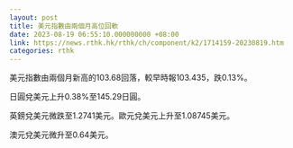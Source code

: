 ```yaml
---
layout: post
title: 美元指數由兩個月高位回軟
date: 2023-08-19 06:55:10.000000000 +08:00
link: https://news.rthk.hk/rthk/ch/component/k2/1714159-20230819.htm
categories: rthk
---
```


美元指數由兩個月新高的103.68回落，較早時報103.435，跌0.13%。

日圓兌美元上升0.38%至145.29日圓。

英鎊兌美元微跌至1.2741美元。歐元兌美元上升至1.08745美元。

澳元兌美元微升至0.64美元。
